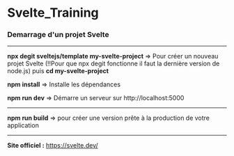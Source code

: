 # Svelte_Training

###  Demarrage d'un projet Svelte ###
************************************************

**npx degit sveltejs/template my-svelte-project**  => Pour créer un nouveau projet Svelte (!!Pour que npx degit fonctionne il faut la dernière version de node.js) puis **cd my-svelte-project**

**npm install**  => Installe les dépendances

**npm run dev**  => Démarre un serveur sur http://localhost:5000

----

**npm run build**  => pour créer une version prête à la production de votre application 

----
**Site officiel :** https://svelte.dev/